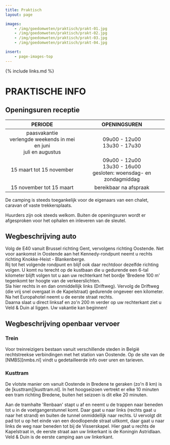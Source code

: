 ```yaml
---
title: Praktisch
layout: page

images:
    - /img/goedomweten/praktisch/prakt-01.jpg
    - /img/goedomweten/praktisch/prakt-02.jpg
    - /img/goedomweten/praktisch/prakt-03.jpg
    - /img/goedomweten/praktisch/prakt-04.jpg

insert:
    - page-images-top
---
```


{% include links.md %}

# PRAKTISCHE INFO


## Openingsuren receptie

PERIODE                         | OPENINGSUREN       | 
:------------------------------:|:-----------:|
paasvakantie<br>verlengde weekends in mei en juni<br>juli en augustus               |09u00 - 12u00<br>13u30 - 17u30
15 maart tot 15 november        |09u00 - 12u00<br>13u30 - 16u00<br>gesloten: woensdag- en zondagmiddag
15 november tot 15 maart        |bereikbaar na afspraak       


De camping is steeds toegankelijk voor de eigenaars van een chalet, 
caravan of vaste trekkersplaats.

Huurders zijn ook steeds welkom. Buiten de openingsuren wordt er afgesproken voor het ophalen en inleveren van de sleutel.


## Wegbeschrijving auto

Volg de E40 vanuit Brussel richting Gent, vervolgens richting Oostende. Net voor aankomst in Oostende aan het Kennedy-rondpunt neemt u rechts richting Knokke-Heist - Blankenberge.<br>
Rij tot het volgende rondpunt en blijf ook daar rechtdoor dezelfde richting volgen. U komt nu terecht op de kustbaan die u gedurende een 6-tal kilometer blijft volgen tot u aan uw rechterkant het bordje 'Bredene 100 m' tegenkomt ter hoogte van de verkeerslichten.<br> 
Sla hier rechts in en dan onmiddellijk links (Driftweg). Vervolg de Driftweg (die vrij snel overgaat in de Kapelstraat) gedurende ongeveer een kilometer. Na het Europahotel neemt u de eerste straat rechts.<br>
Daarna slaat u direct linksaf en zo'n 200 m verder op uw rechterkant ziet u Veld & Duin al liggen. Uw vakantie kan beginnen!

## Wegbeschrijving openbaar vervoer


### Trein

Voor treinreizigers bestaan vanuit verschillende steden in België rechtstreekse verbindingen met het station van Oostende. Op de site van de [NMBS][nmbs.nl] vindt u gedetailleerde info over uren en tarieven.

### Kusttram

De vlotste manier om vanuit Oostende in Bredene te geraken (zo'n 8 km) is de [kusttram][kusttram.nl]. In het hoogseizoen vertrekt er elke 10 minuten een tram richting Bredene, buiten het seizoen is dit elke 20 minuten.<br>

Aan de tramhalte 'Renbaan' stapt u af en neemt u de trappen naar beneden tot u in de voetgangerstunnel komt. Daar gaat u naar links (rechts gaat u naar het strand) en buiten de tunnel onmiddellijk naar rechts. U vervolgt dit pad tot u op het einde van een doodlopende straat uitkomt, daar gaat u naar links de weg naar beneden tot bij de Visserskapel. Hier gaat u rechts de Kapelstraat in, de eerste straat aan uw linkerkant is de Koningin Astridlaan. Veld & Duin is de eerste camping aan uw linkerkant.


